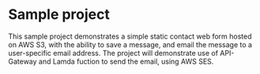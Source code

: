 # Sample project
This sample project demonstrates a simple static contact web form hosted on AWS S3, with the ability to save a message, and email the message to a user-specific email address. The project will demonstrate use of API-Gateway and Lamda fuction to send the email, using AWS SES.
